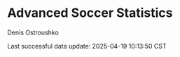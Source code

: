# Advanced Soccer Statistics
Denis Ostroushko

<!-- gfm -->

Last successful data update: 2025-04-19 10:13:50 CST

